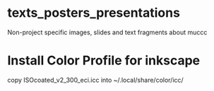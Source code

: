 texts_posters_presentations
===========================

Non-project specific images, slides and text fragments about muccc

Install Color Profile for inkscape
==================================

copy ISOcoated_v2_300_eci.icc into ~/.local/share/color/icc/
